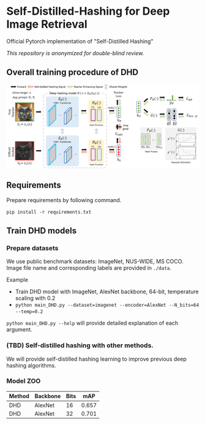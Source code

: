 # Self-Distilled-Hashing for Deep Image Retrieval

Official Pytorch implementation of "Self-Distilled Hashing"

*This repository is anonymized for double-blind review.*

## Overall training procedure of DHD

<p align="center"><img src="Figure_framework.png" width="900"></p>


## Requirements

Prepare requirements by following command.
```
pip install -r requirements.txt
```

## Train DHD models
### Prepare datasets
We use public benchmark datasets: ImageNet, NUS-WIDE, MS COCO.  
Image file name and corresponding labels are provided in ```./data```.

Example
- Train DHD model with ImageNet, AlexNet backbone, 64-bit, temperature scaling with 0.2
- ```python main_DHD.py --dataset=imagenet --encoder=AlexNet --N_bits=64 --temp=0.2``` 

```python main_DHD.py --help``` will provide detailed explanation of each argument.

### (TBD) Self-distilled hashing with other methods.
We will provide self-distilled hashing learning to improve previous deep hashing algorithms.

### Model ZOO

| Method  | Backbone| Bits | mAP|
| ------------- | ------------- | ------------- | ------------- |
| DHD  | AlexNet  | 16 | 0.657 |
| DHD  | AlexNet  | 32 | 0.701 |
